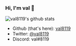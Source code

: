 ### Hi, I'm val 👋

![val8119's github stats](https://github-readme-stats.vercel.app/api?username=val8119&theme=radical&show_icons=true)

 - Github (that's here): [val8119](https://github.com/val8119)
 - Twitter: [@val8119](https://twitter.com/val8119)
 - Discord: val#8119
